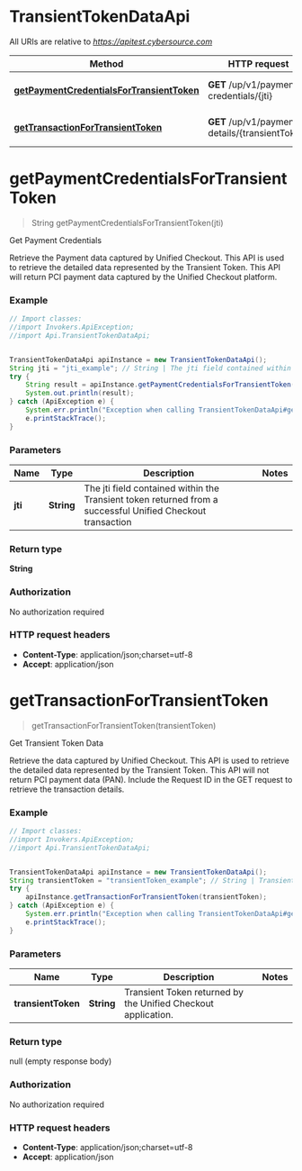 # TransientTokenDataApi

All URIs are relative to *https://apitest.cybersource.com*

Method | HTTP request | Description
------------- | ------------- | -------------
[**getPaymentCredentialsForTransientToken**](TransientTokenDataApi.md#getPaymentCredentialsForTransientToken) | **GET** /up/v1/payment-credentials/{jti} | Get Payment Credentials
[**getTransactionForTransientToken**](TransientTokenDataApi.md#getTransactionForTransientToken) | **GET** /up/v1/payment-details/{transientToken} | Get Transient Token Data


<a name="getPaymentCredentialsForTransientToken"></a>
# **getPaymentCredentialsForTransientToken**
> String getPaymentCredentialsForTransientToken(jti)

Get Payment Credentials

Retrieve the Payment data captured by Unified Checkout. This API is used to retrieve the detailed data represented by the Transient Token. This API will return PCI payment data captured by the Unified Checkout platform.

### Example
```java
// Import classes:
//import Invokers.ApiException;
//import Api.TransientTokenDataApi;


TransientTokenDataApi apiInstance = new TransientTokenDataApi();
String jti = "jti_example"; // String | The jti field contained within the Transient token returned from a successful Unified Checkout transaction 
try {
    String result = apiInstance.getPaymentCredentialsForTransientToken(jti);
    System.out.println(result);
} catch (ApiException e) {
    System.err.println("Exception when calling TransientTokenDataApi#getPaymentCredentialsForTransientToken");
    e.printStackTrace();
}
```

### Parameters

Name | Type | Description  | Notes
------------- | ------------- | ------------- | -------------
 **jti** | **String**| The jti field contained within the Transient token returned from a successful Unified Checkout transaction  |

### Return type

**String**

### Authorization

No authorization required

### HTTP request headers

 - **Content-Type**: application/json;charset=utf-8
 - **Accept**: application/json

<a name="getTransactionForTransientToken"></a>
# **getTransactionForTransientToken**
> getTransactionForTransientToken(transientToken)

Get Transient Token Data

Retrieve the data captured by Unified Checkout. This API is used to retrieve the detailed data represented by the Transient Token. This API will not return PCI payment data (PAN). Include the Request ID in the GET request to retrieve the transaction details.

### Example
```java
// Import classes:
//import Invokers.ApiException;
//import Api.TransientTokenDataApi;


TransientTokenDataApi apiInstance = new TransientTokenDataApi();
String transientToken = "transientToken_example"; // String | Transient Token returned by the Unified Checkout application. 
try {
    apiInstance.getTransactionForTransientToken(transientToken);
} catch (ApiException e) {
    System.err.println("Exception when calling TransientTokenDataApi#getTransactionForTransientToken");
    e.printStackTrace();
}
```

### Parameters

Name | Type | Description  | Notes
------------- | ------------- | ------------- | -------------
 **transientToken** | **String**| Transient Token returned by the Unified Checkout application.  |

### Return type

null (empty response body)

### Authorization

No authorization required

### HTTP request headers

 - **Content-Type**: application/json;charset=utf-8
 - **Accept**: application/json

